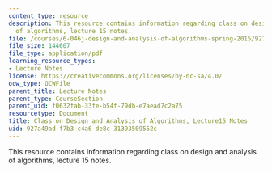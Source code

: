 ```yaml
---
content_type: resource
description: This resource contains information regarding class on design and analysis
  of algorithms, lecture 15 notes.
file: /courses/6-046j-design-and-analysis-of-algorithms-spring-2015/927a49adf7b3c4a6de8c31393509552c_MIT6_046JS15_lec15.pdf
file_size: 144607
file_type: application/pdf
learning_resource_types:
- Lecture Notes
license: https://creativecommons.org/licenses/by-nc-sa/4.0/
ocw_type: OCWFile
parent_title: Lecture Notes
parent_type: CourseSection
parent_uid: f0632fab-33fe-b54f-79db-e7aead7c2a75
resourcetype: Document
title: Class on Design and Analysis of Algorithms, Lecture15 Notes
uid: 927a49ad-f7b3-c4a6-de8c-31393509552c
---
```

This resource contains information regarding class on design and analysis of algorithms, lecture 15 notes.